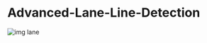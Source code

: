# Advanced-Lane-Line-Detection
![img lane](https://user-images.githubusercontent.com/70041499/124676227-f734c200-de72-11eb-9420-667a447ba743.JPG)
